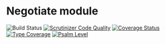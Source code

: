# Negotiate module

![Build Status](https://github.com/simplesamlphp/simplesamlphp-module-negotiate/workflows/CI/badge.svg?branch=master)
[![Scrutinizer Code Quality](https://scrutinizer-ci.com/g/simplesamlphp/simplesamlphp-module-negotiate/badges/quality-score.png?b=master)](https://scrutinizer-ci.com/g/simplesamlphp/simplesamlphp-module-negotiate/?branch=master)
[![Coverage Status](https://codecov.io/gh/simplesamlphp/simplesamlphp-module-negotiate/branch/master/graph/badge.svg)](https://codecov.io/gh/simplesamlphp/simplesamlphp-module-negotiate)
[![Type Coverage](https://shepherd.dev/github/simplesamlphp/simplesamlphp-module-negotiate/coverage.svg)](https://shepherd.dev/github/simplesamlphp/simplesamlphp-module-negotiate)
[![Psalm Level](https://shepherd.dev/github/simplesamlphp/simplesamlphp-module-negotiate/level.svg)](https://shepherd.dev/github/simplesamlphp/simplesamlphp-module-negotiate)
